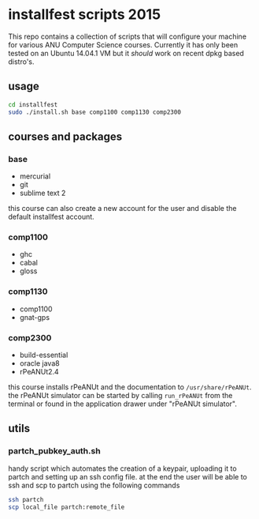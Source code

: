 # installfest scripts 2015

This repo contains a collection of scripts that will configure your machine for various ANU Computer Science courses.
Currently it has only been tested on an Ubuntu 14.04.1 VM but it _should_ work on recent dpkg based distro's.

## usage

```bash
cd installfest
sudo ./install.sh base comp1100 comp1130 comp2300
```

## courses and packages

### base

 + mercurial
 + git
 + sublime text 2

this course can also create a new account for the user and disable the default installfest account.

### comp1100

 + ghc
 + cabal
 + gloss

### comp1130

 + comp1100
 + gnat-gps

### comp2300

 + build-essential
 + oracle java8
 + rPeANUt2.4

this course installs rPeANUt and the documentation to `/usr/share/rPeANUt`.
the rPeANUt simulator can be started by calling `run_rPeANUt` from the terminal or found in the application drawer under "rPeANUt simulator".

## utils

### partch_pubkey_auth.sh

handy script which automates the creation of a keypair, uploading it to partch and setting up an ssh config file.
at the end the user will be able to ssh and scp to partch using the following commands
```bash
ssh partch
scp local_file partch:remote_file
```
